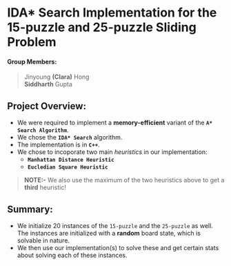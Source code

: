 # IDA* Search Implementation for the 15-puzzle and 25-puzzle Sliding Problem

#### Group Members:
> Jinyoung __(Clara)__ Hong <br>
> __Siddharth__ Gupta

## Project Overview:
- We were required to implement a **memory-efficient** variant of the **`A* Search Algorithm`**.
- We chose the **`IDA* Search`** algorithm.
- The implementation is in __`C++`__.
- We chose to incoporate two main *heuristics* in our implementation:
  + __`Manhattan Distance Heuristic`__
  + __`Eucledian Square Heuristic`__
> __NOTE:-__
> We also use the maximum of the two heuristics above to get a __third__ heuristic!

## Summary:
- We initialize 20 instances of the `15-puzzle` and the `25-puzzle` as well. The instances are initialized with a **random** board state, which is solvable in nature. 
- We then use our implementation(s) to solve these and get certain stats about solving each of these instances.
